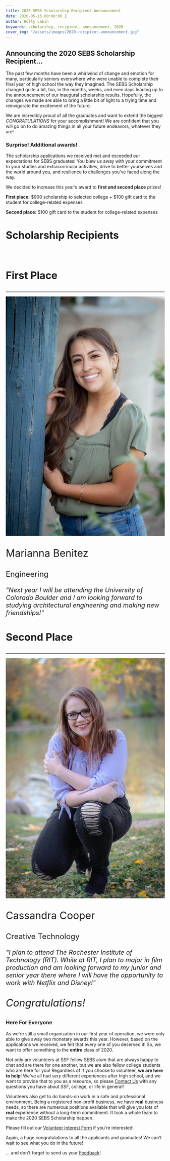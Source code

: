```yaml
---
title: 2020 SEBS Scholarship Recipient Announcement
date: 2020-05-15 00:00:00 Z
author: Holly Lakin
keywords: scholarship, recipient, announcement, 2020
cover_img: "/assets/images/2020-recipient-announcement.jpg"
---
```


## Announcing the 2020 SEBS Scholarship Recipient…

The past few months have been a whirlwind of change and emotion for many, particularly seniors everywhere who were unable to complete their final year of high school the way they imagined. The SEBS Scholarship changed quite a bit, too, in the months, weeks, and even days leading up to the announcement of our inaugural scholarship results. Hopefully, the changes we made are able to bring a little bit of light to a trying time and reinvigorate the excitement of the future.

We are incredibly proud of all the graduates and want to extend the biggest *CONGRATULATIONS* for your accomplishment! We are confident that you will go on to do amazing things in all your future endeavors, whatever they are!

### Surprise! Additional awards!

The scholarship applications we received met and exceeded our expectations for SEBS graduates! You blew us away with your commitment to your studies and extracurricular activities, drive to better yourselves and the world around you, and resilience to challenges you’ve faced along the way.

We decided to increase this year’s award to **first *and* second place** prizes!

**First place:** $900 scholarship to selected college + $100 gift card to the student for college-related expenses

**Second place:** $100 gift card to the student for college-related expenses

<div class="text-center mt-5">
<h2 style="font-size: 2rem;">Scholarship Recipients</h2>
<br>
<div class="mb-5">
<h3 style="font-size: 2rem;">First Place</h3>
<hr>
<img src="/assets/images/Marianna.jpg" title="Marianna" alt="Marianna">
<p style="font-size: 2rem;">Marianna Benitez</p>
<p style="font-size: 1.5rem;">Engineering</p>
<p style="font-size: 1.25rem;"><i>"Next year I will be attending the University of Colorado Boulder and I am looking forward to studying architectural engineering and making new friendships!"</i></p>
</div>
<div class="mb-5">
<h3 style="font-size: 2rem;">Second Place</h3>
<hr>
<img src="/assets/images/Cassandra.jpg" title="Cassandra" alt="Cassandra">
<p style="font-size: 2rem;">Cassandra Cooper</p>
<p style="font-size: 1.5rem;">Creative Technology</p>
<p style="font-size: 1.25rem;"><i>"I plan to attend The Rochester Institute of Technology (RIT). While at RIT, I plan to major in film production and am looking forward to my junior and senior year there where I will have the opportunity to work with Netflix and Disney!"</i></p>
</div>
<p style="font-size: 2rem;" class="mb-5"><i>Congratulations!</i></p>
</div>

### Here For Everyone

As we're still a small organization in our first year of operation, we were only able to give away two monetary awards this year.
However, based on the applications we received, we felt that every one of you deserved it!
So, we want to offer something to the **entire** class of 2020.

Not only are volunteers at SSF fellow SEBS alum that are always happy to chat and are there for one another, but we are also fellow college students who are here for you!
Regardless of if you choose to volunteer, **we are here to help**!
We've all had *very* different experiences after high school, and we want to provide that to you as a resource, so please [Contact Us](https://sebsscholarship.org/#section-contact) with any questions you have about SSF, college, or life in general!

Volunteers also get to do hands-on work in a safe and professional environment.
Being a registered non-profit business, we have **real** business needs, so there are numerous positions available that will give you lots of **real** experience without a long-term commitment.
It took a whole team to make the 2020 SEBS Scholarship happen.

Please fill out our [Volunteer Interest Form](https://forms.gle/PGQbzymeGPz1E7U27) if you're interested!

Again, a huge congratulations to all the applicants and graduates! We can’t wait to see what you do in the future!

... and don't forget to send us your [Feedback](https://forms.gle/B2WwbkPSfrZcQjvTA)!